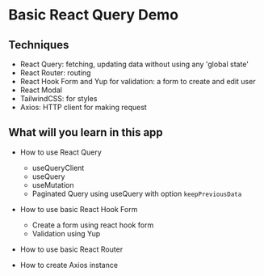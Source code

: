 # Basic React Query Demo

## Techniques

- React Query: fetching, updating data without using any 'global state'
- React Router: routing
- React Hook Form and Yup for validation: a form to create and edit user
- React Modal
- TailwindCSS: for styles
- Axios: HTTP client for making request

## What will you learn in this app

- How to use React Query
  - useQueryClient
  - useQuery
  - useMutation
  - Paginated Query using useQuery with option `keepPreviousData`

- How to use basic React Hook Form
  - Create a form using react hook form
  - Validation using Yup

- How to use basic React Router

- How to create Axios instance
